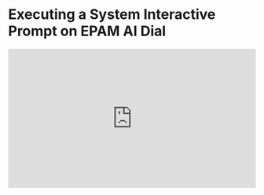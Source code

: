 # Executing a System Interactive Prompt on EPAM AI Dial

<script type="text/javascript" src="/js/ui.js"></script>
<script type="text/javascript" src="/js/actions.js"></script>
<script type="text/javascript" src="/js/main.js"></script>
<link href="https://cdn.jsdelivr.net/npm/bootstrap@5.3.1/dist/css/bootstrap.min.css" rel="stylesheet" integrity="sha384-4bw+/aepP/YC94hEpVNVgiZdgIC5+VKNBQNGCHeKRQN+PtmoHDEXuppvnDJzQIu9" crossorigin="anonymous">
<link rel="stylesheet" href="https://cdnjs.cloudflare.com/ajax/libs/font-awesome/6.4.2/css/all.min.css" integrity="sha512-z3gLpd7yknf1YoNbCzqRKc4qyor8gaKU1qmn+CShxbuBusANI9QpRohGBreCFkKxLhei6S9CQXFEbbKuqLg0DA==" crossorigin="anonymous" referrerpolicy="no-referrer" />
<script src="https://code.jquery.com/jquery-3.7.0.min.js" integrity="sha256-2Pmvv0kuTBOenSvLm6bvfBSSHrUJ+3A7x6P5Ebd07/g=" crossorigin="anonymous"></script>
<script src="https://cdn.jsdelivr.net/npm/bootstrap@5.3.1/dist/js/bootstrap.bundle.min.js" integrity="sha384-HwwvtgBNo3bZJJLYd8oVXjrBZt8cqVSpeBNS5n7C8IVInixGAoxmnlMuBnhbgrkm" crossorigin="anonymous"></script>
<script src="https://cdn.jsdelivr.net/npm/clipboard@2.0.11/dist/clipboard.min.js"></script>

<div style="max-width: 1280px"><div style="position: relative; padding-bottom: 56.25%; height: 0; overflow: hidden;"><iframe src="https://epam-my.sharepoint.com/personal/hassan_radi_epam_com/_layouts/15/embed.aspx?UniqueId=ad758106-acb8-46be-8370-40e4666fe472&embed=%7B%22hvm%22%3Atrue%2C%22ust%22%3Atrue%7D&referrer=StreamWebApp&referrerScenario=EmbedDialog.Create" width="1280" height="720" frameborder="0" scrolling="no" allowfullscreen title="system_interactive_tutorial.mp4" style="border:none; position: absolute; top: 0; left: 0; right: 0; bottom: 0; height: 100%; max-width: 100%;"></iframe></div></div>
